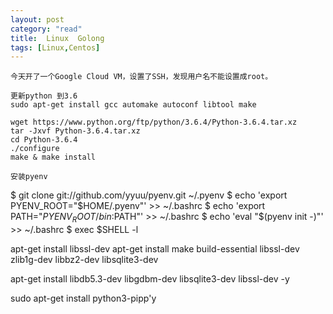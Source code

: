 ```yaml
---
layout: post
category: "read"
title:  Linux  Golong
tags: [Linux,Centos]
---
```


	今天开了一个Google Cloud VM，设置了SSH，发现用户名不能设置成root。
	
	更新python 到3.6
	sudo apt-get install gcc automake autoconf libtool make
	
	wget https://www.python.org/ftp/python/3.6.4/Python-3.6.4.tar.xz
	tar -Jxvf Python-3.6.4.tar.xz
	cd Python-3.6.4
	./configure
	make & make install
	
	安装pyenv
$ git clone git://github.com/yyuu/pyenv.git ~/.pyenv
$ echo 'export PYENV_ROOT="$HOME/.pyenv"' >> ~/.bashrc
$ echo 'export PATH="$PYENV_ROOT/bin:$PATH"' >> ~/.bashrc
$ echo 'eval "$(pyenv init -)"' >> ~/.bashrc
$ exec $SHELL -l

apt-get install libssl-dev
apt-get install make build-essential libssl-dev zlib1g-dev libbz2-dev libsqlite3-dev

apt-get install libdb5.3-dev libgdbm-dev libsqlite3-dev libssl-dev -y

sudo apt-get install python3-pipp'y
